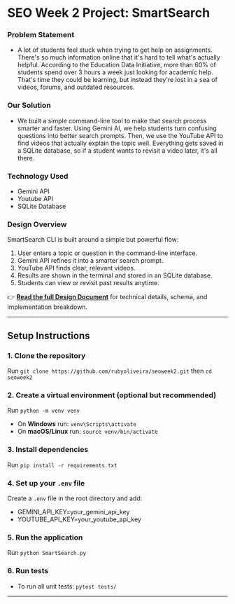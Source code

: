 # SEO Week 2 Project: SmartSearch

### Problem Statement

- A lot of students feel stuck when trying to get help on assignments. There's so much information online that it's hard to tell what's actually helpful. According to the Education Data Initiative, more than 60% of students spend over 3 hours a week just looking for academic help. That's time they could be learning, but instead they're lost in a sea of videos, forums, and outdated resources.

### Our Solution

- We built a simple command-line tool to make that search process smarter and faster. Using Gemini AI, we help students turn confusing questions into better search prompts. Then, we use the YouTube API to find videos that actually explain the topic well. Everything gets saved in a SQLite database, so if a student wants to revisit a video later, it's all there.

### Technology Used

- Gemini API
- Youtube API
- SQLite Database

### Design Overview

SmartSearch CLI is built around a simple but powerful flow:

1. User enters a topic or question in the command-line interface.
2. Gemini API refines it into a smarter search prompt.
3. YouTube API finds clear, relevant videos.
4. Results are shown in the terminal and stored in an SQLite database.
5. Students can view or revisit past results anytime.

👉 **[Read the full Design Document](./design.md)** for technical details, schema, and implementation breakdown.

---

## Setup Instructions

### 1. Clone the repository  
Run `git clone https://github.com/rubyoliveira/seoweek2.git` then `cd seoweek2`

### 2. Create a virtual environment (optional but recommended)  
Run `python -m venv venv`  

- On **Windows** run: `venv\Scripts\activate`  
- On **macOS/Linux** run: `source venv/bin/activate`

### 3. Install dependencies  
Run `pip install -r requirements.txt`

### 4. Set up your `.env` file  
Create a `.env` file in the root directory and add:  
- GEMINI_API_KEY=your_gemini_api_key
- YOUTUBE_API_KEY=your_youtube_api_key


### 5. Run the application  
Run `python SmartSearch.py`

### 6. Run tests  
- To run all unit tests: `pytest tests/`  
---
